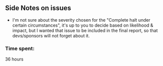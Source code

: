 ## Side Notes on issues
* I'm not sure about the severity chosen for the "Complete halt under certain circumstances", it's up to you to decide based on likelihood & impact, but I wanted that issue to be included in the final report, so that devs/sponsors will not forget about it. 

### Time spent:
36 hours